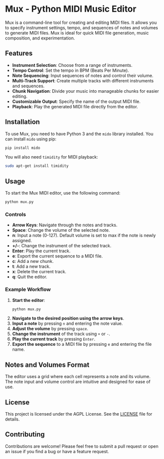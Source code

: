 # Mux - Python MIDI Music Editor

Mux is a command-line tool for creating and editing MIDI files. It allows you to specify instrument settings, tempo, and sequences of notes and volumes to generate MIDI files. Mux is ideal for quick MIDI file generation, music composition, and experimentation.

## Features

- **Instrument Selection**: Choose from a range of instruments.
- **Tempo Control**: Set the tempo in BPM (Beats Per Minute).
- **Note Sequencing**: Input sequences of notes and control their volume.
- **Multi-Track Support**: Create multiple tracks with different instruments and sequences.
- **Chunk Navigation**: Divide your music into manageable chunks for easier editing.
- **Customizable Output**: Specify the name of the output MIDI file.
- **Playback**: Play the generated MIDI file directly from the editor.

## Installation

To use Mux, you need to have Python 3 and the `mido` library installed. You can install `mido` using pip:

```bash
pip install mido
```

You will also need `timidity` for MIDI playback:

```bash
sudo apt-get install timidity
```

## Usage

To start the Mux MIDI editor, use the following command:

```bash
python mux.py
```

### Controls

- **Arrow Keys**: Navigate through the notes and tracks.
- **Space**: Change the volume of the selected note.
- **n**: Input a note (0-127). Default volume is set to max if the note is newly assigned.
- **+/-**: Change the instrument of the selected track.
- **Enter**: Play the current track.
- **e**: Export the current sequence to a MIDI file.
- **c**: Add a new chunk.
- **t**: Add a new track.
- **x**: Delete the current track.
- **q**: Quit the editor.

### Example Workflow

1. **Start the editor**:
   ```bash
   python mux.py
   ```
2. **Navigate to the desired position using the arrow keys**.
3. **Input a note** by pressing `n` and entering the note value.
4. **Adjust the volume** by pressing `space`.
5. **Change the instrument** of the track using `+` or `-`.
6. **Play the current track** by pressing `Enter`.
7. **Export the sequence** to a MIDI file by pressing `e` and entering the file name.

## Notes and Volumes Format

The editor uses a grid where each cell represents a note and its volume. The note input and volume control are intuitive and designed for ease of use.

## License

This project is licensed under the AGPL License. See the [LICENSE](LICENSE) file for details.

## Contributing

Contributions are welcome! Please feel free to submit a pull request or open an issue if you find a bug or have a feature request.

